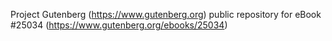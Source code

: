 Project Gutenberg (https://www.gutenberg.org) public repository for eBook #25034 (https://www.gutenberg.org/ebooks/25034)
